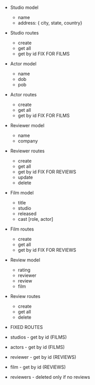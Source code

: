 * Studio model
  * name
  * address: { city, state, country}
* Studio routes
  * create
  * get all
  * get by id FIX FOR FILMS
* Actor model
  * name
  * dob
  * pob
* Actor routes
  * create
  * get all
  * get by id FIX FOR FILMS
* Reviewer model
  * name
  * company
* Reviewer routes
  * create
  * get all
  * get by id FIX FOR REVIEWS
  * update
  * delete
* Film model
  * title
  * studio
  * released
  * cast [role, actor]  
* Film routes
  * create
  * get all
  * get by id FIX FOR REVIEWS
* Review model
  * rating
  * reviewer
  * review
  * film  
* Review routes
  * create
  * get all
  * delete

* FIXED ROUTES
* studios - get by id (FILMS)
* actors - get by id (FILMS)

* reviewer - get by id (REVIEWS)
* film - get by id (REVIEWS)
* reviewers - deleted only if no reviews